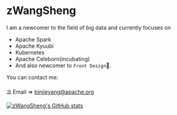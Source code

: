 # zWangSheng

I am a newcomer to the field of big data and currently focuses on 
* Apache Spark
* Apache Kyuubi
* Kubernetes
* Apache Celeborn(incubating) 
* And also newcomer to `Front Design`🥳.

You can contact me:

⛱ Email => binjieyang@apache.org

[![zWangSheng's GitHub stats](https://github-readme-stats.vercel.app/api?username=zwangsheng&count_private=false&show_icons=true&theme=dark)]()
